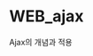 # WEB_ajax
 Ajax의 개념과 적용
 
 <a href="https://gaga-kim.tistory.com/entry/Ajax-Ajax%EC%9D%98-%EA%B0%9C%EB%85%90%EA%B3%BC-%EC%A0%81%EC%9A%A9?category=884602"></a>
